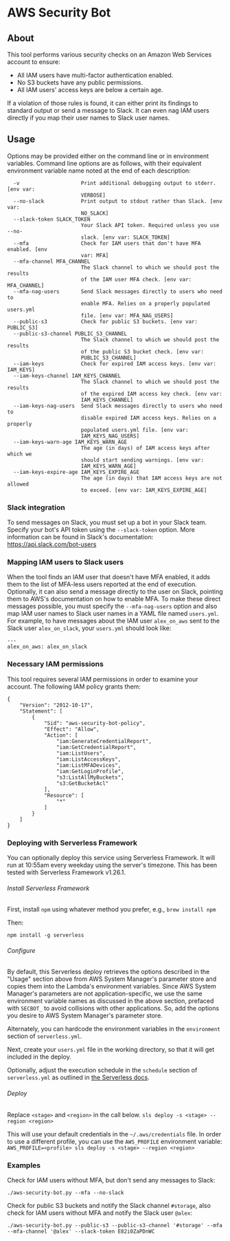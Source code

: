 # AWS Security Bot

## About

This tool performs various security checks on an Amazon Web Services account to ensure:

* All IAM users have multi-factor authentication enabled.
* No S3 buckets have any public permissions.
* All IAM users' access keys are below a certain age.

If a violation of those rules is found, it can either print its findings to standard output or send a message to Slack. It can even nag IAM users directly if you map their user names to Slack user names.

## Usage

Options may be provided either on the command line or in environment variables. Command line options are as follows, with their equivalent environment variable name noted at the end of each description:

```
  -v                    Print additional debugging output to stderr. [env var:
                        VERBOSE]
  --no-slack            Print output to stdout rather than Slack. [env var:
                        NO_SLACK]
  --slack-token SLACK_TOKEN
                        Your Slack API token. Required unless you use --no-
                        slack. [env var: SLACK_TOKEN]
  --mfa                 Check for IAM users that don't have MFA enabled. [env
                        var: MFA]
  --mfa-channel MFA_CHANNEL
                        The Slack channel to which we should post the results
                        of the IAM user MFA check. [env var: MFA_CHANNEL]
  --mfa-nag-users       Send Slack messages directly to users who need to
                        enable MFA. Relies on a properly populated users.yml
                        file. [env var: MFA_NAG_USERS]
  --public-s3           Check for public S3 buckets. [env var: PUBLIC_S3]
  --public-s3-channel PUBLIC_S3_CHANNEL
                        The Slack channel to which we should post the results
                        of the public S3 bucket check. [env var:
                        PUBLIC_S3_CHANNEL]
  --iam-keys            Check for expired IAM access keys. [env var: IAM_KEYS]
  --iam-keys-channel IAM_KEYS_CHANNEL
                        The Slack channel to which we should post the results
                        of the expired IAM access key check. [env var:
                        IAM_KEYS_CHANNEL]
  --iam-keys-nag-users  Send Slack messages directly to users who need to
                        disable expired IAM access keys. Relies on a properly
                        populated users.yml file. [env var:
                        IAM_KEYS_NAG_USERS]
  --iam-keys-warn-age IAM_KEYS_WARN_AGE
                        The age (in days) of IAM access keys after which we
                        should start sending warnings. [env var:
                        IAM_KEYS_WARN_AGE]
  --iam-keys-expire-age IAM_KEYS_EXPIRE_AGE
                        The age (in days) that IAM access keys are not allowed
                        to exceed. [env var: IAM_KEYS_EXPIRE_AGE]
```

### Slack integration

To send messages on Slack, you must set up a bot in your Slack team. Specify your bot's API token using the `--slack-token` option. More information can be found in Slack's documentation: https://api.slack.com/bot-users

### Mapping IAM users to Slack users

When the tool finds an IAM user that doesn't have MFA enabled, it adds them to the list of MFA-less users reported at the end of execution. Optionally, it can also send a message directly to the user on Slack, pointing them to AWS's documentation on how to enable MFA. To make these direct messages possible, you must specify the `--mfa-nag-users` option and also map IAM user names to Slack user names in a YAML file named `users.yml`. For example, to have messages about the IAM user `alex_on_aws` sent to the Slack user `alex_on_slack`, your `users.yml` should look like:

```
---
alex_on_aws: alex_on_slack
```

### Necessary IAM permissions

This tool requires several IAM permissions in order to examine your account. The following IAM policy grants them:

```
{
    "Version": "2012-10-17",
    "Statement": [
        {
            "Sid": "aws-security-bot-policy",
            "Effect": "Allow",
            "Action": [
                "iam:GenerateCredentialReport",
                "iam:GetCredentialReport",
                "iam:ListUsers",
                "iam:ListAccessKeys",
                "iam:ListMFADevices",
                "iam:GetLoginProfile",
                "s3:ListAllMyBuckets",
                "s3:GetBucketAcl"
            ],
            "Resource": [
                "*"
            ]
        }
    ]
}
```

### Deploying with Serverless Framework
You can optionally deploy this service using Serverless Framework. 
It will run at 10:55am every weekday using the server's timezone. 
This has been tested with Serverless Framework v1.26.1.

###### Install Serverless Framework
First, install `npm` using whatever method you prefer, e.g.,
`brew install npm`

Then: 

`npm install -g serverless` 

###### Configure
By default, this Serverless deploy retrieves the options described in the "Usage" section above from AWS System Manager's parameter store and copies them into the Lambda's environment variables. Since AWS System Manager's parameters are not application-specific, we use the same environment variable names as discussed in the above section, prefaced with `SECBOT_` to avoid collisions with other applications. So, add the options you desire to AWS System Manager's parameter store.

Alternately, you can hardcode the environment variables in the `environment` section of `serverless.yml`.

Next, create your `users.yml` file in the working directory, so that it will get included in the deploy.

Optionally, adjust the execution schedule in the `schedule` section of `serverless.yml` as outlined in [the Serverless docs](https://serverless.com/framework/docs/providers/aws/events/schedule/).

###### Deploy
Replace `<stage>` and `<region>` in the call below. 
`sls deploy -s <stage> --region <region>`

This will use your default credentials in the `~/.aws/credentials` file. In order
to use a different profile, you can use the `AWS_PROFILE` environment variable:
`AWS_PROFILE=<profile> sls deploy -s <stage> --region <region>`

### Examples

Check for IAM users without MFA, but don't send any messages to Slack:

```
./aws-security-bot.py --mfa --no-slack
```

Check for public S3 buckets and notify the Slack channel `#storage`, also check for IAM users without MFA and notify the Slack user `@alex`:

```
./aws-security-bot.py --public-s3 --public-s3-channel '#storage' --mfa --mfa-channel '@alex' --slack-token E82i0ZaPDnWC
```
